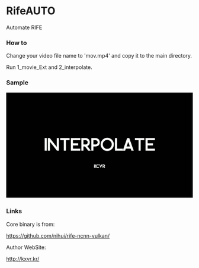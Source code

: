 # RifeAUTO
Automate RIFE

### How to
Change your video file name to 'mov.mp4' and copy it to the main directory.

Run 1_movie_Ext and 2_interpolate.

### Sample
![origin0](Honeycam%20i.gif)

### Links
Core binary is from:

https://github.com/nihui/rife-ncnn-vulkan/

Author WebSite:

http://kxvr.kr/
